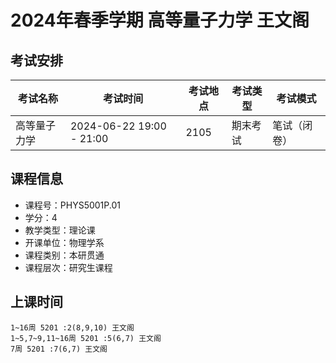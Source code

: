 # 2024年春季学期 高等量子力学 王文阁




## 考试安排

| 考试名称 | 考试时间 | 考试地点 | 考试类型 | 考试模式 |
| -------- | -------- | -------- | -------- | -------- |
| 高等量子力学 | 2024-06-22 19:00 - 21:00 | 2105 | 期末考试 | 笔试（闭卷） |





## 课程信息

- 课程号：PHYS5001P.01
- 学分：4
- 教学类型：理论课
- 开课单位：物理学系
- 课程类别：本研贯通
- 课程层次：研究生课程

## 上课时间

```
1~16周 5201 :2(8,9,10) 王文阁
1~5,7~9,11~16周 5201 :5(6,7) 王文阁
7周 5201 :7(6,7) 王文阁
```

